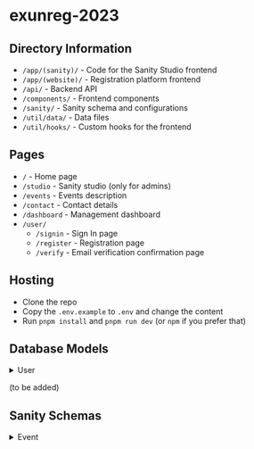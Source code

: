 # exunreg-2023

## Directory Information

- `/app/(sanity)/` - Code for the Sanity Studio frontend
- `/app/(website)/` - Registration platform frontend
- `/api/` - Backend API
- `/components/` - Frontend components
- `/sanity/` - Sanity schema and configurations
- `/util/data/` - Data files
- `/util/hooks/` - Custom hooks for the frontend

## Pages

- `/` - Home page
- `/studio` - Sanity studio (only for admins)
- `/events` - Events description
- `/contact` - Contact details
- `/dashboard` - Management dashboard
- `/user/`
  - `/signin` - Sign In page
  - `/register` - Registration page
  - `/verify` - Email verification confirmation page

## Hosting

- Clone the repo
- Copy the `.env.example` to `.env` and change the content
- Run `pnpm install` and `pnpm run dev` (or `npm` if you prefer that)

## Database Models

<details>
<summary> User </summary>

| Field Name             | Type      | Description                         |
| ---------------------- | --------- | ----------------------------------- |
| `_id`                  | `string`  | Internal ID                         |
| `name`                 | `string`  | Name of the school                  |
| `email`                | `string`  | Email of the school                 |
| `emailVerified`        | `boolean` | Email verification                  |
| `password`             | `string`  | Password of the account             |
| `phone`                | `string`  | Contact number                      |
| `teacher`              | `string`  | Teacher Incharge                    |
| `teacherEmail`         | `string`  | Email of teacher incharge           |
| `teacherEmailVerified` | `boolean` | Teacher incharge email verification |
| `principal`            | `string`  | Principal of the school             |
| `address`              | `string`  | Address of the school               |
| `ncr`                  | `boolean` | School in NCR or not                |
| `teams`                | `Object`  | Teams object                        |

</details>

(to be added)

## Sanity Schemas

<details>
<summary> Event </summary>

| Field Name      | Type       | Description                         |
| --------------- | ---------- | ----------------------------------- |
| `name`          | `string`   | Name of the event                   |
| `classes`       | `string`   | Classes eligible for the event      |
| `teams`         | `number`   | Max. teams per school               |
| `participants`  | `number`   | Max. participants per team          |
| `independent`   | `boolean`  | Independent registrations           |
| `registrations` | `boolean`  | Registrations enabled               |
| `summary`       | `string`   | Summary of the event for the modals |
| `description`   | `string[]` | Description of the event            |

</details>
